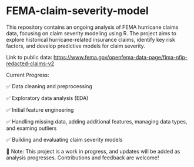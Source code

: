 # FEMA-claim-severity-model
This repository contains an ongoing analysis of FEMA hurricane claims data, focusing on claim severity modeling using R. The project aims to explore historical hurricane-related insurance claims, identify key risk factors, and develop predictive models for claim severity.

Link to public data: https://www.fema.gov/openfema-data-page/fima-nfip-redacted-claims-v2

Current Progress:

✅ Data cleaning and preprocessing

✅ Exploratory data analysis (EDA)

✅ Initial feature engineering

✅ Handling missing data, adding additional features, managing data types, and examing outliers

✅ Building and evaluating claim severity models

🚧 Note: This project is a work in progress, and updates will be added as analysis progresses. Contributions and feedback are welcome!
